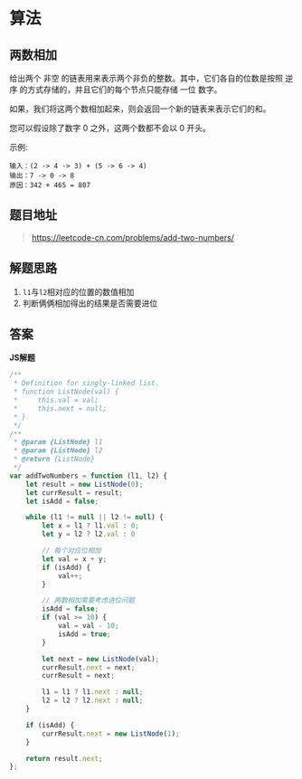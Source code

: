# 算法

## 两数相加

给出两个 非空 的链表用来表示两个非负的整数。其中，它们各自的位数是按照 逆序 的方式存储的，并且它们的每个节点只能存储 一位 数字。

如果，我们将这两个数相加起来，则会返回一个新的链表来表示它们的和。

您可以假设除了数字 0 之外，这两个数都不会以 0 开头。

示例:

```
输入：(2 -> 4 -> 3) + (5 -> 6 -> 4)
输出：7 -> 0 -> 8
原因：342 + 465 = 807
```

## 题目地址

> https://leetcode-cn.com/problems/add-two-numbers/

## 解题思路

1. `l1`与`l2`相对应的位置的数值相加
2. 判断俩俩相加得出的结果是否需要进位

## 答案

**JS解题**
 
```js
/**
 * Definition for singly-linked list.
 * function ListNode(val) {
 *     this.val = val;
 *     this.next = null;
 * }
 */
/**
 * @param {ListNode} l1
 * @param {ListNode} l2
 * @return {ListNode}
 */
var addTwoNumbers = function (l1, l2) {
    let result = new ListNode(0);
    let currResult = result;
    let isAdd = false;

    while (l1 != null || l2 != null) {
        let x = l1 ? l1.val : 0;
        let y = l2 ? l2.val : 0

        // 每个对应位相加
        let val = x + y;
        if (isAdd) {
            val++;
        }

        // 两数相加需要考虑进位问题
        isAdd = false;
        if (val >= 10) {
            val = val - 10;
            isAdd = true;
        }

        let next = new ListNode(val);
        currResult.next = next;
        currResult = next;

        l1 = l1 ? l1.next : null;
        l2 = l2 ? l2.next : null;
    }

    if (isAdd) {
        currResult.next = new ListNode(1);
    }

    return result.next;
};
```
